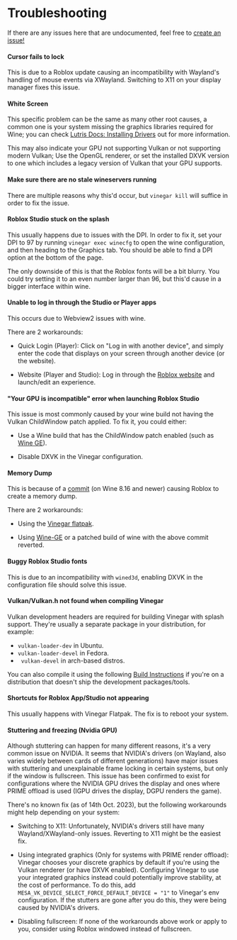 # Troubleshooting

If there are any issues here that are undocumented, feel free to [create an issue!](https://github.com/vinegarhq/vinegarhq.github.io/issues/new/choose)

#### Cursor fails to lock

This is due to a Roblox update causing an incompatibility with Wayland's handling of mouse events via XWayland. Switching to X11 on your display manager fixes this issue.

#### White Screen

This specific problem can be the same as many other root causes, a common one is your system missing the graphics libraries required for Wine; you can check [Lutris Docs: Installing Drivers](https://github.com/lutris/docs/blob/master/InstallingDrivers.md) out for more information.

This may also indicate your GPU not supporting Vulkan or not supporting modern Vulkan; Use the OpenGL renderer, or set the installed DXVK version to one which includes a legacy version of Vulkan that your GPU supports.

#### Make sure there are no stale wineservers running

There are multiple reasons why this'd occur, but `vinegar kill` will suffice in order to fix the issue.

#### Roblox Studio stuck on the splash

This usually happens due to issues with the DPI. In order to fix it, set your DPI to 97 by running `vinegar exec winecfg` to open the wine configuration, and then heading to the Graphics tab. You should be able to find a DPI option at the bottom of the page.


The only downside of this is that the Roblox fonts will be a bit blurry. You could try setting it to an even number larger than 96, but this'd cause in a bigger interface within wine.

#### Unable to log in through the Studio or Player apps

This occurs due to Webview2 issues with wine.

There are 2 workarounds:

- Quick Login (Player): Click on "Log in with another device", and simply enter the code that displays on your screen through another device (or the website).
  
- Website (Player and Studio): Log in through the [Roblox website](https://roblox.com) and launch/edit an experience.

#### "Your GPU is incompatible" error when launching Roblox Studio

This issue is most commonly caused by your wine build not having the Vulkan ChildWindow patch applied. To fix it, you could either:

- Use a Wine build that has the ChildWindow patch enabled (such as [Wine GE](https://github.com/GloriousEggroll/wine-ge-custom)).

- Disable DXVK in the Vinegar configuration.

#### Memory Dump

This is because of a  [commit](https://gitlab.winehq.org/wine/wine/-/commit/ea640f6cece7660ffc853b7d574fbe52af34901a) (on Wine 8.16 and newer) causing Roblox to create a memory dump.

There are 2 workarounds:

- Using the [Vinegar flatpak](https://vinegarhq.github.io/Installation/guides/flatpak.html).

- Using [Wine-GE](https://github.com/GloriousEggroll/wine-ge-custom/releases) or a patched build of wine with the above commit reverted.

#### Buggy Roblox Studio fonts

This is due to an incompatibility with `wined3d`, enabling DXVK in the configuration file should solve this issue.

#### Vulkan/Vulkan.h not found when compiling Vinegar

Vulkan development headers are required for building Vinegar with splash support. They're usually a separate package in your distribution, for example: 
- `vulkan-loader-dev` in Ubuntu.
- `vulkan-loader-devel` in Fedora.
- ` vulkan-devel` in arch-based distros.

  
You can also compile it using the following [Build Instructions](https://github.com/KhronosGroup/Vulkan-Loader/blob/main/BUILD.md#building-on-linux) if you're on a distribution that doesn't ship the development packages/tools.

#### Shortcuts for Roblox App/Studio not appearing

This usually happens with Vinegar Flatpak. The fix is to reboot your system.

#### Stuttering and freezing (Nvidia GPU)

Although stuttering can happen for many different reasons, it's a very common issue on NVIDIA. It seems that NVIDIA's drivers (on Wayland, also varies widely between cards of different generations) have major issues with stuttering and unexplainable frame locking in certain systems, but only if the window is fullscreen. This issue has been confirmed to exist for configurations where the NVIDIA GPU drives the display and ones where PRIME offload is used (IGPU drives the display, DGPU renders the game).

There's no known fix (as of 14th Oct. 2023), but the following workarounds might help depending on your system:

- Switching to X11:
Unfortunately, NVIDIA's drivers still have many Wayland/XWayland-only issues. Reverting to X11 might be the easiest fix.

- Using integrated graphics (Only for systems with PRIME render offload):
Vinegar chooses your discrete graphics by default if you're using the Vulkan renderer (or have DXVK enabled). Configuring Vinegar to use your integrated graphics instead could potentially improve stability, at the cost of performance. To do this, add `MESA_VK_DEVICE_SELECT_FORCE_DEFAULT_DEVICE = "1"` to Vinegar's env configuration.
If the stutters are gone after you do this, they were being caused by NVIDIA's drivers.

- Disabling fullscreen:
If none of the workarounds above work or apply to you, consider using Roblox windowed instead of fullscreen.
